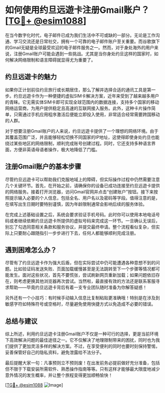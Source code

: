# 如何使用约旦远遊卡注册Gmail账户？[[TG💪+ @esim1088](https://t.me/s/esim1088)]

在当今数字化时代，电子邮件已成为我们生活中不可或缺的一部分。无论是工作沟通、学习交流还是日常社交，拥有一个可靠的电子邮件账户至关重要。而谷歌旗下的Gmail无疑是全球最受欢迎的电子邮件服务之一。然而，对于身处海外的用户来说，注册Gmail账户可能会遇到一些挑战。尤其是当你身处约旦这样的国家时，如何解决网络限制和语言障碍就显得尤为重要了。

## 约旦远遊卡的魅力

如果你正计划前往约旦旅行或长期居住，那么了解并选择合适的通讯工具是第一步。约旦远遊卡作为一种便捷的虚拟SIM卡解决方案，近年来受到了越来越多用户的青睐。它无需实体SIM卡即可实现全球范围内的数据连接，支持多个国家的移动网络运营商，为用户提供稳定且高速的互联网接入服务。此外，这种卡片操作简单，只需通过手机应用程序激活后便能立即投入使用，非常适合经常需要跨国移动的人群。

对于想要注册Gmail账户的人来说，约旦远遊卡提供了一个理想的网络环境。由于其覆盖范围广泛，并且能够轻松切换不同国家的IP地址，这使得即使身处约旦也能绕过某些地区的网络限制，顺利完成账号创建过程。同时，它还支持多种语言界面，方便非英语母语者操作，极大地降低了门槛。

## 注册Gmail账户的基本步骤

尽管约旦远遊卡可以帮助我们克服地域上的障碍，但实际操作过程中仍然需要注意几个关键环节。首先，在开始之前，请确保你的设备已成功连接至约旦远遊卡提供的网络服务。接着打开浏览器，访问Gmail官网并点击“创建账户”按钮。接下来按照提示输入必要的个人信息，包括全名、用户名以及密码等字段。值得注意的是，在填写出生日期时要特别谨慎，因为年龄限制通常会影响后续的服务体验。

在完成上述基础设置之后，系统会要求验证手机号码。此时你可以使用本地电话号码或者继续依赖约旦远遊卡所提供的虚拟号码来完成这一环节。一旦确认无误后，别忘了勾选同意相关条款和服务协议，并提交最终申请。整个流程看似复杂，但实际上只要耐心跟随指引一步步进行下去，任何人都能够顺利完成注册。

## 遇到困难怎么办？

尽管有了约旦远遊卡作为强大后盾，但在实际尝试中仍可能遭遇各种意想不到的问题。比如验证码发送失败、页面加载缓慢甚至是无法跳转至下一个步骤等情况都可能发生。面对这些状况，首先不要慌张，尝试刷新网页重新加载；如果问题依旧存在，则考虑更换其他浏览器再次尝试。当然啦，最直接有效的方法还是联系客服寻求帮助——毕竟约旦远遊卡背后有着一支专业团队随时准备为你解答疑惑！

另外还有一个小技巧：有时候手动输入信息比复制粘贴更准确哦！特别是在涉及到敏感字符如特殊符号或空格时，尽量避免使用快捷方式以免造成不必要的错误。

## 总结与建议

综上所述，利用约旦远遊卡注册Gmail账户不仅是一种可行的选择，更是当前环境下高效解决问题的最佳途径之一。它不仅解决了地理限制带来的困扰，同时也为我们提供了更加灵活多样的解决方案。不过，在享受便利的同时也要时刻保持警惕，妥善保管好自己的隐私资料，避免泄露给不法分子。

最后提醒大家一句：凡事预则立不预则废！在出发前务必提前做好充分准备，包括但不限于下载安装所需软件、熟悉操作指南等等。只有这样才能够最大限度地减少意外情况的发生概率，并让整个旅程变得更加顺畅愉快！

[[TG💪+ @esim1088](https://t.me/s/esim1088) ![Image](https://i.postimg.cc/4NQfJmqS/Snipaste-2025-05-13-00-14-12.png)]